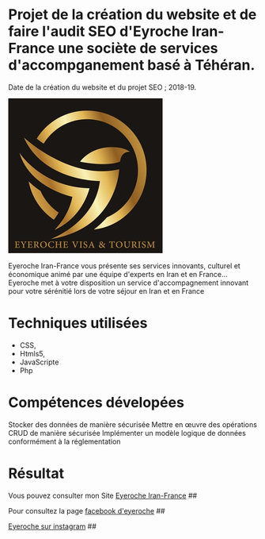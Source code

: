 # Projet de la création du website et de faire l'audit SEO d'Eyroche Iran-France une sociète de services d'accompganement basé à Téhéran.

Date de la création du website et du projet SEO ; 2018-19.

![](https://github.com/Av-code80/Eyeroche/blob/master/logo.jpg)

Eyeroche Iran-France vous présente ses services innovants, culturel et économique animé par une équipe d'experts en Iran et en France... 
Eyeroche met à votre disposition un service d'accompagnement innovant pour votre sérénitié lors de votre séjour en Iran et en France


# Techniques utilisées

* CSS,
* Htmls5,
* JavaScripte
* Php

# Compétences dévelopées

Stocker des données de manière sécurisée
Mettre en œuvre des opérations CRUD de manière sécurisée
Implémenter un modèle logique de données conformément à la réglementation

# Résultat 

Vous pouvez consulter mon Site [Eyeroche Iran-France](https://github.com/Av-code80/Eyeroche/blob/master/site.eyroche.jpg) ##

Pour consultez la page [facebook d'eyeroche](https://www.facebook.com/eyroche.irfr.1) ##

[Eyeroche sur instagram]() ##



